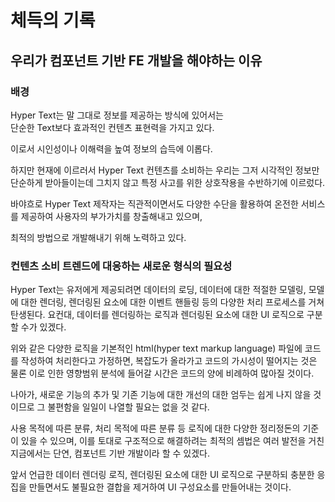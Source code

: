 # 체득의 기록

## 우리가 컴포넌트 기반 FE 개발을 해야하는 이유


### 배경
Hyper Text는 말 그대로 정보를 제공하는 방식에 있어서는  
단순한 Text보다 효과적인 컨텐츠 표현력을 가지고 있다.

이로서 시인성이나 이해력을 높여 정보의 습득에 이롭다.

하지만 현재에 이르러서 Hyper Text 컨텐츠를 소비하는 우리는
그저 시각적인 정보만 단순하게 받아들이는데 그치지 않고
특정 사고를 위한 상호작용을 수반하기에 이르렀다.

바야흐로 Hyper Text 제작자는
직관적이면서도 다양한 수단을 활용하여
온전한 서비스를 제공하여 사용자의 부가가치를 창출해내고 있으며,

최적의 방법으로 개발해내기 위해 노력하고 있다.

### 컨텐츠 소비 트렌드에 대응하는 새로운 형식의 필요성

Hyper Text는 유저에게 제공되려면
데이터의 로딩, 데이터에 대한 적절한 모델링, 모델에 대한 렌더링, 렌더링된 요소에 대한 이벤트 핸들링 등의
다양한 처리 프로세스를 거쳐 탄생된다.
요컨대, 데이터를 렌더링하는 로직과 렌더링된 요소에 대한 UI 로직으로 구분할 수가 있겠다.

위와 같은 다양한 로직을 기본적인 html(hyper text markup language) 파일에
코드를 작성하여 처리한다고 가정하면, 복잡도가 올라가고 코드의 가시성이 떨어지는 것은 물론
이로 인한 영향범위 분석에 들어갈 시간은 코드의 양에 비례하여 많아질 것이다.

나아가, 새로운 기능의 추가 및 기존 기능에 대한 개선의 대한 엄두는 쉽게 나지 않을 것이므로
그 불편함을 일일이 나열할 필요는 없을 것 같다.

사용 목적에 따른 분류, 처리 목적에 따른 분류 등 
로직에 대한 다양한 정리정돈의 기준이 있을 수 있으며, 
이를 토대로 구조적으로 해결하려는 최적의 셈법은
여러 발전을 거친 지금에서는 단연, 컴포넌트 기반 개발이라 할 수 있겠다.

앞서 언급한 데이터 렌더링 로직, 렌더링된 요소에 대한 UI 로직으로 구분하되
충분한 응집을 만들면서도 불필요한 결합을 제거하여 UI 구성요소를 만들어내는 것이다.

